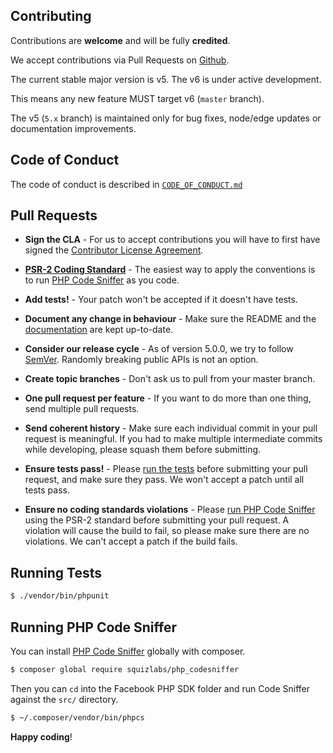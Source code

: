 Contributing
------------

Contributions are **welcome** and will be fully **credited**.

We accept contributions via Pull Requests on [Github](https://github.com/facebook/php-graph-sdk/pull/new).

The current stable major version is v5. The v6 is under active development.

This means any new feature MUST target v6 (`master` branch).

The v5 (`5.x` branch) is maintained only for bug fixes, node/edge updates or documentation improvements.

## Code of Conduct
The code of conduct is described in [`CODE_OF_CONDUCT.md`](CODE_OF_CONDUCT.md)

## Pull Requests

- **Sign the CLA** - For us to accept contributions you will have to first have signed the
  [Contributor License Agreement](https://developers.facebook.com/opensource/cla).

- **[PSR-2 Coding Standard](https://github.com/php-fig/fig-standards/blob/master/accepted/PSR-2-coding-style-guide.md)** - The easiest way to apply the conventions is to run [PHP Code Sniffer](#running-php-code-sniffer) as you code.

- **Add tests!** - Your patch won't be accepted if it doesn't have tests.

- **Document any change in behaviour** - Make sure the README and the [documentation](https://github.com/facebook/php-graph-sdk/tree/master/docs) are kept up-to-date.

- **Consider our release cycle** - As of version 5.0.0, we try to follow [SemVer](http://semver.org/). Randomly breaking public APIs is not an option.

- **Create topic branches** - Don't ask us to pull from your master branch.

- **One pull request per feature** - If you want to do more than one thing, send multiple pull requests.

- **Send coherent history** - Make sure each individual commit in your pull request is meaningful. If you had to make multiple intermediate commits while developing, please squash them before submitting.

- **Ensure tests pass!** - Please [run the tests](#running-tests) before submitting your pull request, and make sure they pass. We won't accept a patch until all tests pass.

- **Ensure no coding standards violations** - Please [run PHP Code Sniffer](#running-php-code-sniffer) using the PSR-2 standard before submitting your pull request. A violation will cause the build to fail, so please make sure there are no violations. We can't accept a patch if the build fails.

## Running Tests

``` bash
$ ./vendor/bin/phpunit
```

## Running PHP Code Sniffer

You can install [PHP Code Sniffer](https://github.com/squizlabs/PHP_CodeSniffer) globally with composer.

``` bash
$ composer global require squizlabs/php_codesniffer
```

Then you can `cd` into the Facebook PHP SDK folder and run Code Sniffer against the `src/` directory.

``` bash
$ ~/.composer/vendor/bin/phpcs
```

**Happy coding**!
